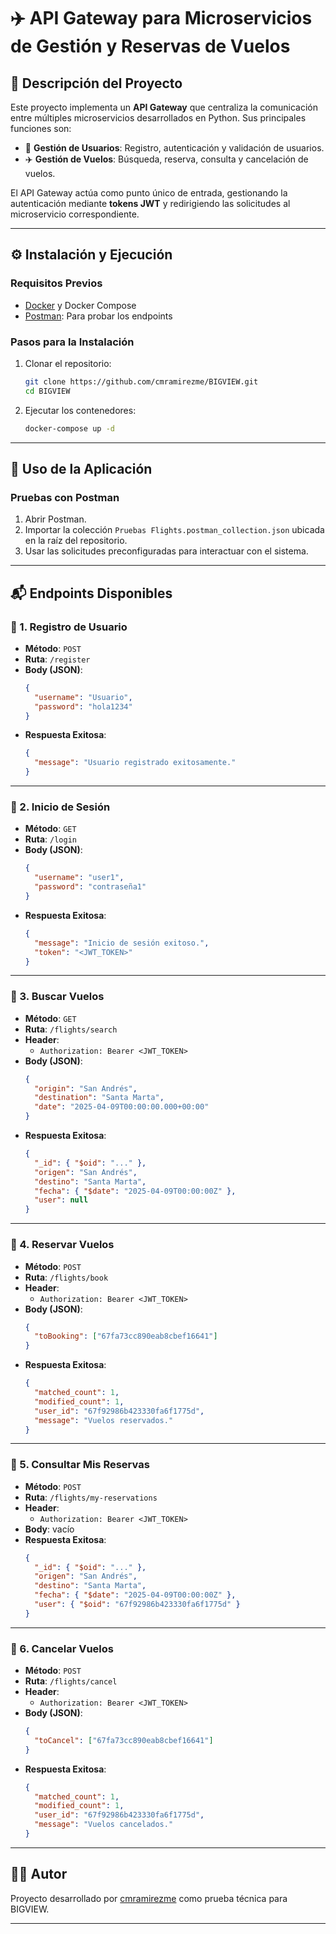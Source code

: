 # ✈️ API Gateway para Microservicios de Gestión y Reservas de Vuelos

## 📌 Descripción del Proyecto

Este proyecto implementa un **API Gateway** que centraliza la comunicación entre múltiples microservicios desarrollados en Python. Sus principales funciones son:

- 🔐 **Gestión de Usuarios**: Registro, autenticación y validación de usuarios.
- ✈️ **Gestión de Vuelos**: Búsqueda, reserva, consulta y cancelación de vuelos.

El API Gateway actúa como punto único de entrada, gestionando la autenticación mediante **tokens JWT** y redirigiendo las solicitudes al microservicio correspondiente.

---

## ⚙️ Instalación y Ejecución

### Requisitos Previos

- [Docker](https://www.docker.com/) y Docker Compose
- [Postman](https://www.postman.com/): Para probar los endpoints

### Pasos para la Instalación

1. Clonar el repositorio:
   ```bash
   git clone https://github.com/cmramirezme/BIGVIEW.git
   cd BIGVIEW
   ```

2. Ejecutar los contenedores:
   ```bash
   docker-compose up -d
   ```

---

## 🚀 Uso de la Aplicación

### Pruebas con Postman

1. Abrir Postman.
2. Importar la colección `Pruebas Flights.postman_collection.json` ubicada en la raíz del repositorio.
3. Usar las solicitudes preconfiguradas para interactuar con el sistema.

---

## 📬 Endpoints Disponibles

### 🔸 1. Registro de Usuario

- **Método**: `POST`
- **Ruta**: `/register`
- **Body (JSON)**:
  ```json
  {
    "username": "Usuario",
    "password": "hola1234"
  }
  ```
- **Respuesta Exitosa**:
  ```json
  {
    "message": "Usuario registrado exitosamente."
  }
  ```

---

### 🔸 2. Inicio de Sesión

- **Método**: `GET`
- **Ruta**: `/login`
- **Body (JSON)**:
  ```json
  {
    "username": "user1",
    "password": "contraseña1"
  }
  ```
- **Respuesta Exitosa**:
  ```json
  {
    "message": "Inicio de sesión exitoso.",
    "token": "<JWT_TOKEN>"
  }
  ```

---

### 🔸 3. Buscar Vuelos

- **Método**: `GET`
- **Ruta**: `/flights/search`
- **Header**:
  - `Authorization: Bearer <JWT_TOKEN>`
- **Body (JSON)**:
  ```json
  {
    "origin": "San Andrés",
    "destination": "Santa Marta",
    "date": "2025-04-09T00:00:00.000+00:00"
  }
  ```
- **Respuesta Exitosa**:
  ```json
  {
    "_id": { "$oid": "..." },
    "origen": "San Andrés",
    "destino": "Santa Marta",
    "fecha": { "$date": "2025-04-09T00:00:00Z" },
    "user": null
  }
  ```

---

### 🔸 4. Reservar Vuelos

- **Método**: `POST`
- **Ruta**: `/flights/book`
- **Header**:
  - `Authorization: Bearer <JWT_TOKEN>`
- **Body (JSON)**:
  ```json
  {
    "toBooking": ["67fa73cc890eab8cbef16641"]
  }
  ```
- **Respuesta Exitosa**:
  ```json
  {
    "matched_count": 1,
    "modified_count": 1,
    "user_id": "67f92986b423330fa6f1775d",
    "message": "Vuelos reservados."
  }
  ```

---

### 🔸 5. Consultar Mis Reservas

- **Método**: `POST`
- **Ruta**: `/flights/my-reservations`
- **Header**:
  - `Authorization: Bearer <JWT_TOKEN>`
- **Body**: vacío
- **Respuesta Exitosa**:
  ```json
  {
    "_id": { "$oid": "..." },
    "origen": "San Andrés",
    "destino": "Santa Marta",
    "fecha": { "$date": "2025-04-09T00:00:00Z" },
    "user": { "$oid": "67f92986b423330fa6f1775d" }
  }
  ```

---

### 🔸 6. Cancelar Vuelos

- **Método**: `POST`
- **Ruta**: `/flights/cancel`
- **Header**:
  - `Authorization: Bearer <JWT_TOKEN>`
- **Body (JSON)**:
  ```json
  {
    "toCancel": ["67fa73cc890eab8cbef16641"]
  }
  ```
- **Respuesta Exitosa**:
  ```json
  {
    "matched_count": 1,
    "modified_count": 1,
    "user_id": "67f92986b423330fa6f1775d",
    "message": "Vuelos cancelados."
  }
  ```

---

## 🧑‍💻 Autor

Proyecto desarrollado por [cmramirezme](https://github.com/cmramirezme) como prueba técnica para BIGVIEW.

---
